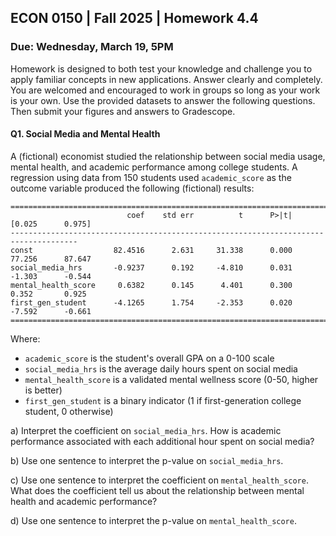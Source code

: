 ## ECON 0150 | Fall 2025 | Homework 4.4

### Due: Wednesday, March 19, 5PM

Homework is designed to both test your knowledge and challenge you to apply familiar concepts in new applications. Answer clearly and completely. You are welcomed and encouraged to work in groups so long as your work is your own. Use the provided datasets to answer the following questions. Then submit your figures and answers to Gradescope.



#### Q1. Social Media and Mental Health

A (fictional) economist studied the relationship between social media usage, mental health, and academic performance among college students. A regression using data from 150 students used `academic_score` as the outcome variable produced the following (fictional) results:

```
=====================================================================================
                          coef    std err          t      P>|t|      [0.025      0.975]
-------------------------------------------------------------------------------------
const                  82.4516      2.631     31.338      0.000      77.256      87.647
social_media_hrs       -0.9237      0.192     -4.810      0.031      -1.303      -0.544
mental_health_score     0.6382      0.145      4.401      0.300       0.352       0.925
first_gen_student      -4.1265      1.754     -2.353      0.020      -7.592      -0.661
=====================================================================================
```

Where:

- `academic_score` is the student's overall GPA on a 0-100 scale
- `social_media_hrs` is the average daily hours spent on social media
- `mental_health_score` is a validated mental wellness score (0-50, higher is better)
- `first_gen_student` is a binary indicator (1 if first-generation college student, 0 otherwise)

a) Interpret the coefficient on `social_media_hrs`. How is academic performance associated with each additional hour spent on social media?



b) Use one sentence to interpret the p-value on `social_media_hrs`.



c) Use one sentence to interpret the coefficient on `mental_health_score`. What does the coefficient tell us about the relationship between mental health and academic performance?



d) Use one sentence to interpret the p-value on `mental_health_score`.



